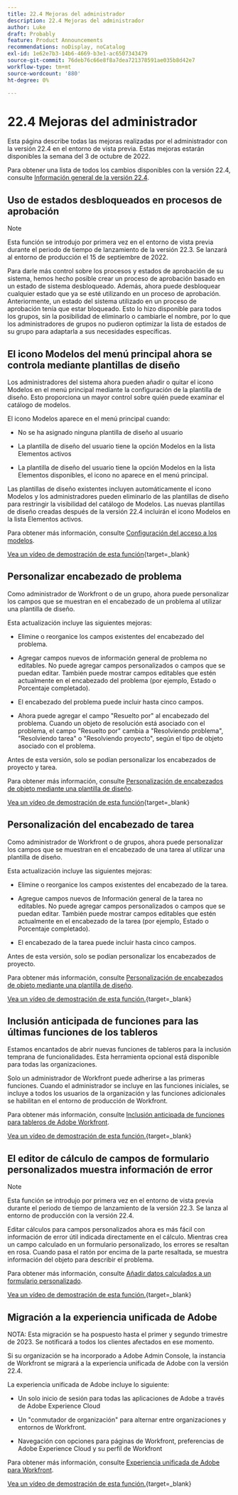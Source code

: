 ```yaml
---
title: 22.4 Mejoras del administrador
description: 22.4 Mejoras del administrador
author: Luke
draft: Probably
feature: Product Announcements
recommendations: noDisplay, noCatalog
exl-id: 1e62e7b3-14b6-4669-b3e1-ac6507343479
source-git-commit: 76deb76c66e8f8a7dea721378591ae035b8d42e7
workflow-type: tm+mt
source-wordcount: '880'
ht-degree: 0%

---
```


# 22.4 Mejoras del administrador

Esta página describe todas las mejoras realizadas por el administrador con la versión 22.4 en el entorno de vista previa. Estas mejoras estarán disponibles la semana del 3 de octubre de 2022.

Para obtener una lista de todos los cambios disponibles con la versión 22.4, consulte [Información general de la versión 22.4](/help/quicksilver/product-announcements/product-releases/22.4-release-activity/22-4-release-overview.md).

## Uso de estados desbloqueados en procesos de aprobación

>[!NOTE]
>
>Esta función se introdujo por primera vez en el entorno de vista previa durante el periodo de tiempo de lanzamiento de la versión 22.3. Se lanzará al entorno de producción el 15 de septiembre de 2022.

Para darle más control sobre los procesos y estados de aprobación de su sistema, hemos hecho posible crear un proceso de aprobación basado en un estado de sistema desbloqueado. Además, ahora puede desbloquear cualquier estado que ya se esté utilizando en un proceso de aprobación. Anteriormente, un estado del sistema utilizado en un proceso de aprobación tenía que estar bloqueado. Esto lo hizo disponible para todos los grupos, sin la posibilidad de eliminarlo o cambiarle el nombre, por lo que los administradores de grupos no pudieron optimizar la lista de estados de su grupo para adaptarla a sus necesidades específicas.

## El icono Modelos del menú principal ahora se controla mediante plantillas de diseño

Los administradores del sistema ahora pueden añadir o quitar el icono Modelos en el menú principal mediante la configuración de la plantilla de diseño. Esto proporciona un mayor control sobre quién puede examinar el catálogo de modelos.

El icono Modelos aparece en el menú principal cuando:

* No se ha asignado ninguna plantilla de diseño al usuario

* La plantilla de diseño del usuario tiene la opción Modelos en la lista Elementos activos

* La plantilla de diseño del usuario tiene la opción Modelos en la lista Elementos disponibles, el icono no aparece en el menú principal.

Las plantillas de diseño existentes incluyen automáticamente el icono Modelos y los administradores pueden eliminarlo de las plantillas de diseño para restringir la visibilidad del catálogo de Modelos. Las nuevas plantillas de diseño creadas después de la versión 22.4 incluirán el icono Modelos en la lista Elementos activos.

Para obtener más información, consulte [Configuración del acceso a los modelos](/help/quicksilver/administration-and-setup/blueprints/configure-access-to-blueprints.md).

[Vea un vídeo de demostración de esta función](https://video.tv.adobe.com/v/3412382/){target=_blank}

## Personalizar encabezado de problema

Como administrador de Workfront o de un grupo, ahora puede personalizar los campos que se muestran en el encabezado de un problema al utilizar una plantilla de diseño.

Esta actualización incluye las siguientes mejoras:

* Elimine o reorganice los campos existentes del encabezado del problema.

* Agregar campos nuevos de información general de problema no editables. No puede agregar campos personalizados o campos que se puedan editar. También puede mostrar campos editables que estén actualmente en el encabezado del problema (por ejemplo, Estado o Porcentaje completado).

* El encabezado del problema puede incluir hasta cinco campos.

* Ahora puede agregar el campo &quot;Resuelto por&quot; al encabezado del problema. Cuando un objeto de resolución está asociado con el problema, el campo &quot;Resuelto por&quot; cambia a &quot;Resolviendo problema&quot;, &quot;Resolviendo tarea&quot; o &quot;Resolviendo proyecto&quot;, según el tipo de objeto asociado con el problema.

Antes de esta versión, solo se podían personalizar los encabezados de proyecto y tarea.



Para obtener más información, consulte [Personalización de encabezados de objeto mediante una plantilla de diseño](/help/quicksilver/administration-and-setup/customize-workfront/use-layout-templates/customize-object-headers.md).

[Vea un vídeo de demostración de esta función](https://video.tv.adobe.com/v/3412383/){target=_blank}

## Personalización del encabezado de tarea

Como administrador de Workfront o de grupos, ahora puede personalizar los campos que se muestran en el encabezado de una tarea al utilizar una plantilla de diseño.

Esta actualización incluye las siguientes mejoras:

* Elimine o reorganice los campos existentes del encabezado de la tarea.

* Agregue campos nuevos de Información general de la tarea no editables. No puede agregar campos personalizados o campos que se puedan editar. También puede mostrar campos editables que estén actualmente en el encabezado de la tarea (por ejemplo, Estado o Porcentaje completado).

* El encabezado de la tarea puede incluir hasta cinco campos.

Antes de esta versión, solo se podían personalizar los encabezados de proyecto.

Para obtener más información, consulte [Personalización de encabezados de objeto mediante una plantilla de diseño](/help/quicksilver/administration-and-setup/customize-workfront/use-layout-templates/customize-object-headers.md).

[Vea un vídeo de demostración de esta función.](https://video.tv.adobe.com/v/3412384/){target=_blank}

## Inclusión anticipada de funciones para las últimas funciones de los tableros

Estamos encantados de abrir nuevas funciones de tableros para la inclusión temprana de funcionalidades. Esta herramienta opcional está disponible para todas las organizaciones.

Solo un administrador de Workfront puede adherirse a las primeras funciones. Cuando el administrador se incluye en las funciones iniciales, se incluye a todos los usuarios de la organización y las funciones adicionales se habilitan en el entorno de producción de Workfront.

Para obtener más información, consulte [Inclusión anticipada de funciones para tableros de Adobe Workfront](/help/quicksilver/agile/get-started-with-boards/boards-early-feature-opt-in.md).

[Vea un vídeo de demostración de esta función.](https://video.tv.adobe.com/v/3412386/){target=_blank}

## El editor de cálculo de campos de formulario personalizados muestra información de error

>[!NOTE]
>
>Esta función se introdujo por primera vez en el entorno de vista previa durante el periodo de tiempo de lanzamiento de la versión 22.3. Se lanza al entorno de producción con la versión 22.4.

Editar cálculos para campos personalizados ahora es más fácil con información de error útil indicada directamente en el cálculo. Mientras crea un campo calculado en un formulario personalizado, los errores se resaltan en rosa. Cuando pasa el ratón por encima de la parte resaltada, se muestra información del objeto para describir el problema.

Para obtener más información, consulte [Añadir datos calculados a un formulario personalizado](/help/quicksilver/administration-and-setup/customize-workfront/create-manage-custom-forms/add-calculated-data-to-custom-form.md).

[Vea un vídeo de demostración de esta función.](https://video.tv.adobe.com/v/3412387/){target=_blank}

## Migración a la experiencia unificada de Adobe

NOTA: Esta migración se ha pospuesto hasta el primer y segundo trimestre de 2023. Se notificará a todos los clientes afectados en ese momento.

Si su organización se ha incorporado a Adobe Admin Console, la instancia de Workfront se migrará a la experiencia unificada de Adobe con la versión 22.4.

La experiencia unificada de Adobe incluye lo siguiente:

* Un solo inicio de sesión para todas las aplicaciones de Adobe a través de Adobe Experience Cloud

* Un &quot;conmutador de organización&quot; para alternar entre organizaciones y entornos de Workfront.

* Navegación con opciones para páginas de Workfront, preferencias de Adobe Experience Cloud y su perfil de Workfront

Para obtener más información, consulte [Experiencia unificada de Adobe para Workfront](/help/quicksilver/workfront-basics/navigate-workfront/workfront-navigation/adobe-unified-experience.md).

[Vea un vídeo de demostración de esta función.](https://video.tv.adobe.com/v/3412388/){target=_blank}
